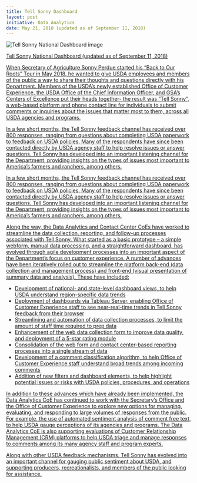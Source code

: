 ```yaml
---
title: Tell Sonny Dashboard
layout: post
initiative: Data Analytics
date: May 21, 2018 (updated as of September 11, 2018)
---
```

<img src="{{site.baseurl}}/images/data-analytics/tell-sonny.png" alt="Tell Sonny National Dashboard image" class="img-responsive">
<a href="{{site.baseurl}}/images/data-analytics/tell-sonny.png" target="_blank" rel="noopener noreferrer">
<p class="caption">Tell Sonny National Dashboard (updated as of September 11, 2018)</p>

When Secretary of Agriculture Sonny Perdue started his “Back to Our Roots” Tour in May 2018, he wanted to give USDA employees and members of the public a way to share their thoughts and questions directly with his Department. Members of the USDA’s newly established Office of Customer Experience, the USDA Office of the Chief Information Officer, and GSA’s Centers of Excellence put their heads together- the result was “Tell Sonny”, a web-based platform and phone contact line for individuals to submit comments or inquiries about the issues that matter most to them, across all USDA agencies and programs.

In a few short months, the Tell Sonny feedback channel has received over 800 responses, ranging from questions about completing USDA paperwork to feedback on USDA policies. Many of the respondents have since been contacted directly by USDA agency staff to help resolve issues or answer questions. Tell Sonny has developed into an important listening channel for the Department, providing insights on the types of issues most important to America’s farmers and ranchers, among others.

In a few short months, the Tell Sonny feedback channel has received over 800 responses, ranging from questions about completing USDA paperwork to feedback on USDA policies. Many of the respondents have since been contacted directly by USDA agency staff to help resolve issues or answer questions. Tell Sonny has developed into an important listening channel for the Department, providing insights on the types of issues most important to America’s farmers and ranchers, among others.

Along the way, the Data Analytics and Contact Center CoEs have worked to streamline the data collection, reporting, and follow-up processes associated with Tell Sonny. What started as a basic prototype – a simple webform, manual data processing, and a straightforward dashboard, has evolved through agile development processes into an important aspect of the Department’s focus on customer experience. A number of advances have been iteratively rolled out to streamline the platform back-end (data collection and management process) and front-end (visual presentation of summary data and analysis). These have included:

- Development of national- and state-level dashboard views, to help USDA understand region-specific data trends
- Deployment of dashboards via Tableau Server, enabling Office of Customer Experience staff to see near-real-time trends in Tell Sonny feedback from their browser
- Streamlining and automation of data collection processes, to limit the amount of staff time required to prep data
- Enhancement of the web data collection form to improve data quality, and deployment of a 5-star rating module
- Consolidation of the web form and contact center-based reporting processes into a single stream of data
- Development of a comment classification algorithm, to help Office of Customer Experience staff understand broad trends among incoming comments
- Addition of new filters and dashboard elements, to help highlight potential issues or risks with USDA policies, procedures, and operations
    
In addition to these advances which have already been implemented, the Data Analytics CoE has continued to work with the Secretary’s Office and the Office of Customer Experience to explore new options for managing, evaluating, and responding to large volumes of responses from the public. For example, the use of automated sentiment analysis of comment free text, to help USDA gauge perceptions of its agencies and programs. The Data Analytics CoE is also supporting evaluations of Customer Relationship Management (CRM) platforms to help USDA triage and manage responses to comments among its many agency staff and program experts.

Along with other USDA feedback mechanisms, Tell Sonny has evolved into an important channel for gauging public sentiment about USDA, and supporting producers, recreationalists, and members of the public looking for assistance.
